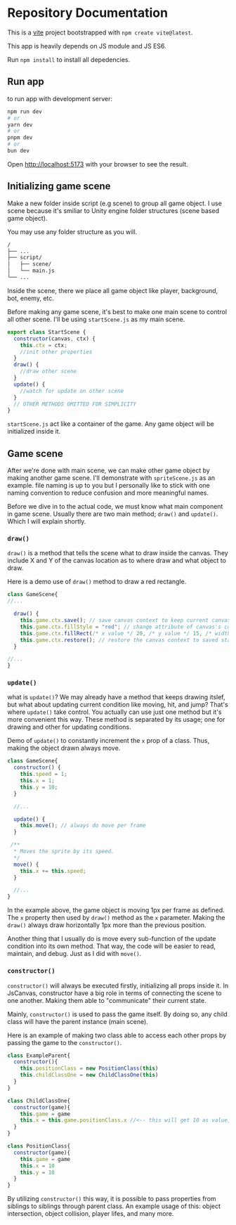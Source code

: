 # Repository Documentation

This is a [vite](https://vitejs.dev/) project bootstrapped with `npm create vite@latest`.

This app is heavily depends on JS module and JS ES6.

Run `npm install` to install all depedencies.

## Run app

to run app with development server:

```bash
npm run dev
# or
yarn dev
# or
pnpm dev
# or
bun dev
```

Open [http://localhost:5173](http://localhost:5173/) with your browser to see the result.

## Initializing game scene

Make a new folder inside script (e.g scene) to group all game object. I use scene because it's smiliar to Unity engine folder structures (scene based game object).

You may use any folder structure as you will.

```bash
/
├── ...
├── script/
│   ├── scene/
│   └── main.js
└── ...
```

Inside the scene, there we place all game object like player, background, bot, enemy, etc.

Before making any game scene, it's best to make one main scene to control all other scene. I'll be using `startScene.js` as my main scene.

```javascript
export class StartScene {
  constructor(canvas, ctx) {
    this.ctx = ctx;
    //init other properties
  }
  draw() {
    //draw other scene
  }
  update() {
    //watch for update on other scene
  }
  // OTHER METHODS OMITTED FOR SIMPLICITY
}

```

`startScene.js` act like a container of the game. Any game object will be initialized inside it.

## Game scene

After we're done with main scene, we can make other game object by making another game scene. I'll demonstrate with `spriteScene.js` as an example. file naming is up to you but I personally like to stick with one naming convention to reduce confusion and more meaningful names.

Before we dive in to the actual code, we must know what main component in game scene. Usually there are two main method; `draw()` and `update()`. Which I will explain shortly.

### `draw()`

`draw()` is a method that tells the scene what to draw inside the canvas. They include X and Y of the canvas location as to where draw and what object to draw.

Here is a demo use of `draw()` method to draw a red rectangle.

```javascript
class GameScene{
//...

  draw() {
    this.game.ctx.save(); // save canvas context to keep current canvas's condition (rotate, translate, etc.)
    this.game.ctx.fillStyle = "red"; // change attribute of canvas's context fillStyle to the desired color
    this.game.ctx.fillRect(/* x value */ 20, /* y value */ 15, /* width */ 10, /* height*/ 10); // create a 10x10 red cube at (20, 15)
    this.game.ctx.restore(); // restore the canvas context to saved state
  }

//...
}
```

### `update()`

what is `update()`? We may already have a method that keeps drawing itslef, but what about updating current condition like moving, hit, and jump? That's where `update()` take control. You actually can use just one method but it's more convenient this way. These method is separated by its usage; one for drawing and other for updating conditions.

Demo of `update()` to constantly increment the `x` prop of a class. Thus, making the object drawn always move.

```javascript
class GameScene{
  constructor() {
    this.speed = 1;
    this.x = 1;
    this.y = 10;
  }

  //...

  update() {
    this.move(); // always do move per frame
  }

 /**
  * Moves the sprite by its speed.
  */
  move() {
    this.x += this.speed;
  }

  //...
}
```

In the example above, the game object is moving 1px per frame as defined. The `x` property then used by `draw()` method as the `x` parameter. Making the `draw()` always draw horizontally 1px more than the previous position.

Another thing that I usually do is move every sub-function of the update condition into its own method. That way, the code will be easier to read, maintain, and debug. Just as I did with `move()`.

### `constructor()`

`constructor()` will always be executed firstly, initializing all props inside it. In JsCanvas, constructor have a big role in terms of connecting the scene to one another. Making them able to "communicate" their current state.

Mainly, `constructor()` is used to pass the game itself. By doing so, any child class will have the parent instance (main scene).

Here is an example of making two class able to access each other props by passing the game to the `constructor()`.

```javascript
class ExampleParent{
  constructor(){
    this.positionClass = new PositionClass(this)
    this.childClassOne = new ChildClassOne(this)
  }
}

class ChildClassOne{
  constructor(game){
    this.game = game
    this.x = this.game.positionClass.x //<-- this will get 10 as value, from Position class `x` prop
  }
}

class PositionClass{
  constructor(game){
    this.game = game
    this.x = 10
    this.y = 10
  }
}
```

By utilizing `constructor()` this way, it is possible to pass properties from siblings to siblings through parent class. An example usage of this: object intersection, object collision, player lifes, and many more.
